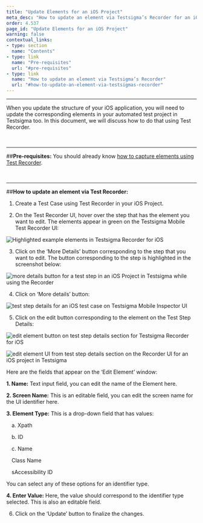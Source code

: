 ```yaml
---
title: "Update Elements for an iOS Project"
meta_desc: "How to update an element via Testsigma’s Recorder for an iOS Project."
order: 4.537
page_id: "Update Elements for an iOS Project"
warning: false
contextual_links:
- type: section
  name: "Contents" 
- type: link
  name: "Pre-requisites"
  url: "#pre-requisites"
- type: link
  name: "How to update an element via Testsigma’s Recorder"
  url: "#how-to-update-an-element-via-testsigmas-recorder"
---
```


---
When you update the structure of your iOS application, you will need to update the corresponding elements in your automated test project in Testsigma too. In this document, we will discuss how to do that using Test Recorder.

&emsp;

---
##**Pre-requisites:**
You should already know [how to capture elements using Test Recorder](https://testsigma.com/docs/test-cases/create-steps-recorder/ios-apps/overview/).

&emsp;

---
##**How to update an element via Test Recorder:**
1. Create a Test Case using Test Recorder in your iOS Project. 
   
2. On the Test Recorder UI, hover over the step that has the element you want to edit. The elements appear in green on the Testsigma Mobile Test Recorder UI:


![Highlighted example elements in Testsigma Recorder for iOS](https://docs.testsigma.com/images/update-elements/highlighted-example-elements-ios-testsigma-mobile-inspector.png)

3. Click on the ‘More Details’ button corresponding to the step that you want to edit. The button corresponding to the step is highlighted in the screenshot below:

![more details button for a test step in an iOS Project in Testsigma while using the Recorder](https://docs.testsigma.com/images/update-elements/more-details-button-for-a-test-step-ios-testsigma-mobile-inspector.png)

4. Click on ‘More details’ button:

![test step details for an iOS test case on Testsigma Mobile Inspector UI](https://docs.testsigma.com/images/update-elements/test-step-details-testsigma-mobile-inspector-ios.png)

5. Click on the edit button corresponding to the element on the Test Step Details:

![edit element button on test step details section for Testsigma Recorder for iOS](https://docs.testsigma.com/images/update-elements/edit-element-button-test-step-details-testsigma-mobile-inspector-ios.png)


![edit element UI from test step details section on the Recorder UI for an iOS project in Testsigma](https://docs.testsigma.com/images/update-elements/edit-element-ui-from-test-step-details-mobile-inspector-ios-testsigma.png)


Here are the fields that appear on the ‘Edit Element’ window:

 **1. Name:** Text input field, you can edit the name of the Element here.

 **2. Screen Name:** This is an editable field, you can edit the screen name for the UI identifier here.

 **3. Element Type:** This is a drop-down field that has values:

 &emsp;a. Xpath

 &emsp;b. ID

 &emsp;c. Name

 &emsp;Class Name

 &emsp;sAccessibility ID

 You can select any of these options for an identifier type.

 **4. Enter Value:** Here, the value should correspond to the identifier type selected. This is also an editable field.

6. Click on the ‘Update’ button to finalize the changes.


